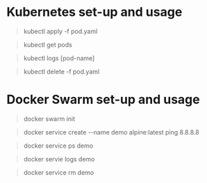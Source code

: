# Kubernetes set-up and usage

> kubectl apply -f pod.yaml

> kubectl get pods

> kubectl logs [pod-name]

> kubectl delete -f pod.yaml

# Docker Swarm set-up and usage

> docker swarm init

> docker service create --name demo alpine:latest ping 8.8.8.8

> docker service ps demo

> docker servie logs demo

> docker service rm demo